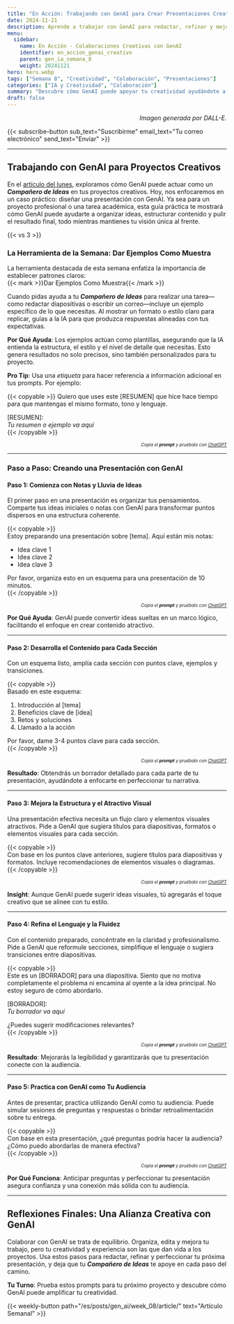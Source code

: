 ```yaml
---
title: "En Acción: Trabajando con GenAI para Crear Presentaciones Creativas"  
date: 2024-11-21  
description: Aprende a trabajar con GenAI para redactar, refinar y mejorar presentaciones, mostrando el potencial de la IA en el proceso creativo.  
menu:  
  sidebar:  
    name: En Acción - Colaboraciones Creativas con GenAI  
    identifier: en_accion_genai_creativo  
    parent: gen_ia_semana_8  
    weight: 20241121  
hero: hero.webp  
tags: ["Semana 8", "Creatividad", "Colaboración", "Presentaciones"]  
categories: ["IA y Creatividad", "Colaboración"]  
summary: "Descubre cómo GenAI puede apoyar tu creatividad ayudándote a organizar ideas, estructurar contenido y refinar presentaciones. Esta guía práctica resalta el papel de GenAI como un compañero colaborativo."  
draft: false  
---
```


<p style="text-align: right;">  
<em>Imagen generada por DALL-E.</em>  
</p>

{{< subscribe-button sub_text="Suscribirme" email_text="Tu correo electrónico" send_text="Enviar" >}}

---

## Trabajando con GenAI para Proyectos Creativos

En el [artículo del lunes](/es/posts/gen_ai/week_08/article/), exploramos cómo GenAI puede actuar como un _**Compañero de Ideas**_ en tus proyectos creativos. Hoy, nos enfocaremos en un caso práctico: diseñar una presentación con GenAI. Ya sea para un proyecto profesional o una tarea académica, esta guía práctica te mostrará cómo GenAI puede ayudarte a organizar ideas, estructurar contenido y pulir el resultado final, todo mientras mantienes tu visión única al frente.

{{< vs 3 >}}

### La Herramienta de la Semana: Dar Ejemplos Como Muestra

La herramienta destacada de esta semana enfatiza la importancia de establecer patrones claros:  
{{< mark >}}Dar Ejemplos Como Muestra{{< /mark >}}  

Cuando pidas ayuda a tu _**Compañero de Ideas**_ para realizar una tarea—como redactar diapositivas o escribir un correo—incluye un ejemplo específico de lo que necesitas. Al mostrar un formato o estilo claro para replicar, guías a la IA para que produzca respuestas alineadas con tus expectativas.  

**Por Qué Ayuda**: Los ejemplos actúan como plantillas, asegurando que la IA entienda la estructura, el estilo y el nivel de detalle que necesitas. Esto genera resultados no solo precisos, sino también personalizados para tu proyecto.  

**Pro Tip**: Usa una _etiqueta_ para hacer referencia a información adicional en tus prompts. Por ejemplo:

{{< copyable >}}
Quiero que uses este [RESUMEN] que hice hace tiempo para que mantengas el mismo formato, tono y lenguaje.

[RESUMEN]:  
_Tu resumen o ejemplo va aquí_  
{{< /copyable >}}

<p style="text-align: right; font-size: 10px;">  
<em>Copia el <b>prompt</b> y pruébalo con <a href="https://chatgpt.com">ChatGPT</a></em>  
</p>  

---

### Paso a Paso: Creando una Presentación con GenAI  

#### Paso 1: Comienza con Notas y Lluvia de Ideas  

El primer paso en una presentación es organizar tus pensamientos. Comparte tus ideas iniciales o notas con GenAI para transformar puntos dispersos en una estructura coherente.  

{{< copyable >}}  
Estoy preparando una presentación sobre [tema]. Aquí están mis notas:  
- Idea clave 1  
- Idea clave 2  
- Idea clave 3  

Por favor, organiza esto en un esquema para una presentación de 10 minutos.  
{{< /copyable >}}  

<p style="text-align: right; font-size: 10px;">  
<em>Copia el <b>prompt</b> y pruébalo con <a href="https://chatgpt.com">ChatGPT</a></em>  
</p>  

**Por Qué Ayuda**: GenAI puede convertir ideas sueltas en un marco lógico, facilitando el enfoque en crear contenido atractivo.  

---

#### Paso 2: Desarrolla el Contenido para Cada Sección  

Con un esquema listo, amplía cada sección con puntos clave, ejemplos y transiciones.  

{{< copyable >}}  
Basado en este esquema:  
1. Introducción al [tema]  
2. Beneficios clave de [idea]  
3. Retos y soluciones  
4. Llamado a la acción  

Por favor, dame 3-4 puntos clave para cada sección.  
{{< /copyable >}}  

<p style="text-align: right; font-size: 10px;">  
<em>Copia el <b>prompt</b> y pruébalo con <a href="https://chatgpt.com">ChatGPT</a></em>  
</p>  

**Resultado**: Obtendrás un borrador detallado para cada parte de tu presentación, ayudándote a enfocarte en perfeccionar tu narrativa.  

---

#### Paso 3: Mejora la Estructura y el Atractivo Visual  

Una presentación efectiva necesita un flujo claro y elementos visuales atractivos. Pide a GenAI que sugiera títulos para diapositivas, formatos o elementos visuales para cada sección.  

{{< copyable >}}  
Con base en los puntos clave anteriores, sugiere títulos para diapositivas y formatos. Incluye recomendaciones de elementos visuales o diagramas.  
{{< /copyable >}}  

<p style="text-align: right; font-size: 10px;">  
<em>Copia el <b>prompt</b> y pruébalo con <a href="https://chatgpt.com">ChatGPT</a></em>  
</p>  

**Insight**: Aunque GenAI puede sugerir ideas visuales, tú agregarás el toque creativo que se alinee con tu estilo.  

---

#### Paso 4: Refina el Lenguaje y la Fluidez  

Con el contenido preparado, concéntrate en la claridad y profesionalismo. Pide a GenAI que reformule secciones, simplifique el lenguaje o sugiera transiciones entre diapositivas.  

{{< copyable >}}  
Este es un [BORRADOR] para una diapositiva. Siento que no motiva completamente el problema ni encamina al oyente a la idea principal. No estoy seguro de cómo abordarlo.

[BORRADOR]:  
_Tu borrador va aquí_  

¿Puedes sugerir modificaciones relevantes?  
{{< /copyable >}}  

<p style="text-align: right; font-size: 10px;">  
<em>Copia el <b>prompt</b> y pruébalo con <a href="https://chatgpt.com">ChatGPT</a></em>  
</p>  

**Resultado**: Mejorarás la legibilidad y garantizarás que tu presentación conecte con la audiencia.  

---

#### Paso 5: Practica con GenAI como Tu Audiencia  

Antes de presentar, practica utilizando GenAI como tu audiencia. Puede simular sesiones de preguntas y respuestas o brindar retroalimentación sobre tu entrega.  

{{< copyable >}}  
Con base en esta presentación, ¿qué preguntas podría hacer la audiencia? ¿Cómo puedo abordarlas de manera efectiva?  
{{< /copyable >}}  

<p style="text-align: right; font-size: 10px;">  
<em>Copia el <b>prompt</b> y pruébalo con <a href="https://chatgpt.com">ChatGPT</a></em>  
</p>  

**Por Qué Funciona**: Anticipar preguntas y perfeccionar tu presentación asegura confianza y una conexión más sólida con tu audiencia.  

---

## Reflexiones Finales: Una Alianza Creativa con GenAI  

Colaborar con GenAI se trata de equilibrio. Organiza, edita y mejora tu trabajo, pero tu creatividad y experiencia son las que dan vida a los proyectos. Usa estos pasos para redactar, refinar y perfeccionar tu próxima presentación, y deja que tu _**Compañero de Ideas**_ te apoye en cada paso del camino.  

**Tu Turno**: Prueba estos prompts para tu próximo proyecto y descubre cómo GenAI puede amplificar tu creatividad.  

{{< weekly-button path="/es/posts/gen_ai/week_08/article/" text="Artículo Semanal" >}}  